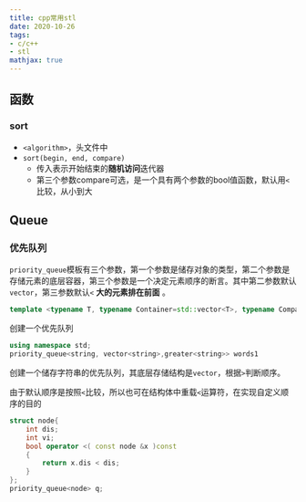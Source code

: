 ```yaml
---
title: cpp常用stl 
date: 2020-10-26
tags: 
- c/c++
- stl
mathjax: true
---
```


## 函数

### sort

- `<algorithm>`，头文件中
- `sort(begin, end, compare)`
    * 传入表示开始结束的**随机访问**迭代器
    * 第三个参数compare可选，是一个具有两个参数的bool值函数，默认用`<`比较，从小到大


## Queue

### 优先队列

`priority_queue`模板有三个参数，第一个参数是储存对象的类型，第二个参数是存储元素的底层容器，第三个参数是一个决定元素顺序的断言。其中第二参数默认`vector`，第三参数默认`<` **大的元素排在前面** 。

```cpp
template <typename T, typename Container=std::vector<T>, typename Compare=std::less<T>> class priority_queue
```

创建一个优先队列

```cpp
using namespace std;
priority_queue<string, vector<string>,greater<string>> words1
```

创建一个储存字符串的优先队列，其底层存储结构是`vector`，根据`>`判断顺序。

由于默认顺序是按照`<`比较，所以也可在结构体中重载`<`运算符，在实现自定义顺序的目的

```cpp
struct node{
    int dis;
    int vi;
    bool operator <( const node &x )const
    {
        return x.dis < dis;
    }
};
priority_queue<node> q;
```
